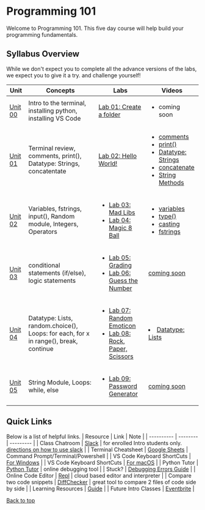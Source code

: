 # <a id="top"></a>Programming 101

Welcome to Programming 101. This five day course will help build your programming fundamentals.

## Syllabus Overview

While we don't expect you to complete all the advance versions of the labs, we expect you to give it a try. and challenge yourself!

| Unit | Concepts | Labs | Videos |
| ---- | -------- | ---- | ------ |
| [Unit 00](/units/unit-0.md) | Intro to the terminal, installing python, installing VS Code | [Lab 01: Create a folder](/labs/pdxfolder.md)  | <ul><li>coming soon</li></ul> |
| [Unit 01](/units/unit-1.md) | Terminal review, comments, print(), Datatype: Strings, concatentate | [Lab 02: Hello World!](/labs/hello.md) | <ul> <li><a href="https://youtu.be/YKRYs8QDWZQ" target="_blank">comments</a></li> <li><a href="https://youtu.be/KmSPjRxr4GA" target="_blank">print()</a></li> <li><a href="https://youtu.be/wbLLxCEQ2do" target="_blank">Datatype: Strings</a></li> <li><a href="https://youtu.be/7Fq19HrS9wA" target="_blank">concatenate</a></li> <li><a href="https://youtu.be/BDaZMU3iuKw" target="_blank">String Methods</a></li></ul> |
| [Unit 02](/units/unit-2.md) | Variables, fstrings, input(), Random module, Integers, Operators | <ul> <li>[Lab 03: Mad Libs](/labs/madlibs.md)</li> <li>[Lab 04: Magic 8 Ball](/labs/lab05_magic-8-ball.md) </li></ul>| <ul> <li><a target="_blank" href="https://youtu.be/ft0vAxHnkGw">variables</a></li> <li><a target="_blank" href="https://youtu.be/xfYXx2zBYJo">type()</a></li> <li><a target="_blank" href="https://youtu.be/yljHWm1shiE">casting</a></li> <li><a href="https://youtu.be/s-3SyF9wZqY" target="_blank">fstrings</a></li></ul> |
| [Unit 03](/units/unit-3.md) | conditional statements (if/else), logic statements                                   | <ul><li>[Lab 05: Grading](/labs/grading.md)</li> <li>[Lab 06: Guess the Number](/labs/guess_the_number.md)</li> </ul>| [coming soon]() |
| [Unit 04](/units/unit-4.md) | Datatype: Lists, random.choice(), Loops: for each, for x in range(), break, continue | <ul><li>[Lab 07: Random Emoticon](/labs/emoticon.md)</li> <li>[Lab 08: Rock, Paper, Scissors](/labs/rps.md)</li> </ul> | <li><a href="https://youtu.be/TjQv--wrc3o" target="_blank">Datatype: Lists</a></li> |
| [Unit 05](/units/unit-5.md) | String Module, Loops: while, else | <ul><li>[Lab 09: Password Generator](/labs/password_generator.md)</li> </ul> | [coming soon]() |

## Quick Links

Below is a list of helpful links.
| Resource | Link  | Note |
| ---------- | -------- | --------- |
| Class Chatroom | [Slack](https://app.slack.com/client/TH5A28SJ0/CH6DE8QK1) | for enrolled Intro students only. [directions on how to use slack](https://github.com/PdxCodeGuild/IntroToProgramming/blob/master/documentation/slack.md) |
| Terminal Cheatsheet  | [Google Sheets](https://docs.google.com/spreadsheets/d/18WWrry7RI2zzJlTsUHQLCsElNjiVVuMGjowBKZ5DPH8/edit#gid=0)           | Command Prompt/Terminal/Powershell                                                                                                                        |
| VS Code Keyboard ShortCuts | [For Windows](https://code.visualstudio.com/shortcuts/keyboard-shortcuts-windows.pdf)                                     |
| VS Code Keyboard ShortCuts | [For macOS](https://code.visualstudio.com/shortcuts/keyboard-shortcuts-macos.pdf)                                         |
| Python Tutor               | [Python Tutor](http://pythontutor.com/visualize.html#mode=edit)                                                           | online debugging tool                                                                                                                                     |
| Stuck?                     | [Debugging Errors Guide](https://github.com/PdxCodeGuild/IntroToProgramming/blob/master/documentation/troubleshooting.md) |
| Online Code Editor         | [Repl](https://repl.it)                                                                                                   | cloud based editor and interpreter                                                                                                                        |
| Compare two code snippets  | [DiffChecker](https://www.diffchecker.com/)                                                                               | great tool to compare 2 files of code side by side                                                                                                        |
| Learning Resources         | [Guide](https://github.com/PdxCodeGuild/IntroToProgramming/blob/master/documentation/resources.md)                        |
| Future Intro Classes       | [Eventbrite](https://www.eventbrite.com/o/pdx-code-guild-17959456298)                                                     |

[Back to top](#top)
